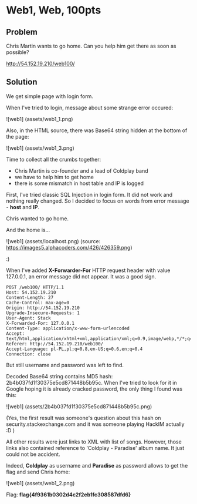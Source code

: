 # Web1, Web, 100pts

## Problem

Chris Martin wants to go home. Can you help him get there as soon as possible?

http://54.152.19.210/web100/

## Solution

We get simple page with login form.

When I've tried to login, message about some strange error occured:

![web1]
(assets/web1_1.png)

Also, in the HTML source, there was Base64 string hidden at the bottom of the page:

![web1]
(assets/web1_3.png)


Time to collect all the crumbs together:

- Chris Martin is co-founder and a lead of Coldplay band
- we have to help him to get home
- there is some mismatch in host table and IP is logged


First, I've tried classic SQL Injection in login form. It did not work and nothing really changed. So I decided to focus on words from error message - __host__ and __IP__.

Chris wanted to go home.

And the home is...

![web1]
(assets/localhost.png)
(source: https://images5.alphacoders.com/426/426359.png)

:)

When I've added __X-Forwarder-For__ HTTP request header with value 127.0.0.1, an error message did not appear. It was a good sign.

```
POST /web100/ HTTP/1.1
Host: 54.152.19.210
Content-Length: 27
Cache-Control: max-age=0
Origin: http://54.152.19.210
Upgrade-Insecure-Requests: 1
User-Agent: Stack
X-Forwarded-For: 127.0.0.1
Content-Type: application/x-www-form-urlencoded
Accept: text/html,application/xhtml+xml,application/xml;q=0.9,image/webp,*/*;q=0.8
Referer: http://54.152.19.210/web100/
Accept-Language: pl-PL,pl;q=0.8,en-US;q=0.6,en;q=0.4
Connection: close
```

But still username and password was left to find.

Decoded Base64 string contains MD5 hash: 2b4b037fd1f30375e5cd871448b5b95c. When I've tried to look for it in Google hoping it is already cracked password, the only thing I found was this:


![web1]
(assets/2b4b037fd1f30375e5cd871448b5b95c.png)

(Yes, the first result was someone's question about this hash on security.stackexchange.com and it was someone playing HackIM actually :D )

All other results were just links to XML with list of songs. However, those links also contained reference to 'Coldplay - Paradise' album name. It just could not be accident.

Indeed, __Coldplay__ as username and __Paradise__ as password allows to get the flag and send Chris home:


![web1]
(assets/web1_2.png)


Flag: __flag{4f9361b0302d4c2f2eb1fc308587dfd6}__